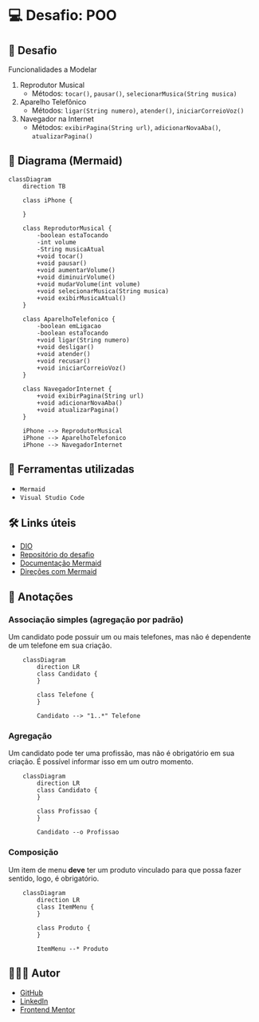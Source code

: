 # 💻 Desafio: POO

## 🎯 Desafio

Funcionalidades a Modelar

1. Reprodutor Musical
    - Métodos: `tocar()`, `pausar()`, `selecionarMusica(String musica)`
2. Aparelho Telefônico
    - Métodos: `ligar(String numero)`, `atender()`, `iniciarCorreioVoz()`
3. Navegador na Internet
    - Métodos: `exibirPagina(String url)`, `adicionarNovaAba()`, `atualizarPagina()`

## 📌 Diagrama (Mermaid)

```mermaid
classDiagram
    direction TB

    class iPhone {

    }

    class ReprodutorMusical {
        -boolean estaTocando
        -int volume
        -String musicaAtual
        +void tocar()
        +void pausar()
        +void aumentarVolume()
        +void diminuirVolume()
        +void mudarVolume(int volume)
        +void selecionarMusica(String musica)
        +void exibirMusicaAtual()
    }

    class AparelhoTelefonico {
        -boolean emLigacao
        -boolean estaTocando
        +void ligar(String numero)
        +void desligar()
        +void atender()
        +void recusar()
        +void iniciarCorreioVoz()
    }

    class NavegadorInternet {
        +void exibirPagina(String url)
        +void adicionarNovaAba()
        +void atualizarPagina()
    }

    iPhone --> ReprodutorMusical
    iPhone --> AparelhoTelefonico
    iPhone --> NavegadorInternet
```

## 🧱 Ferramentas utilizadas

- `Mermaid`
- `Visual Studio Code`

## 🛠️ Links úteis

- [DIO](https://www.dio.me/)
- [Repositório do desafio](https://github.com/digitalinnovationone/trilha-java-basico/tree/main/desafios/poo)
- [Documentação Mermaid](https://mermaid.js.org/syntax/classDiagram.html)
- [Direções com Mermaid](https://jojozhuang.github.io/tutorial/mermaid-cheat-sheet/)

## 📓 Anotações

### Associação simples (agregação por padrão)

Um candidato pode possuir um ou mais telefones, mas não é dependente de um telefone em sua criação.

```mermaid
    classDiagram
        direction LR
        class Candidato {
        }

        class Telefone {
        }

        Candidato --> "1..*" Telefone
```

### Agregação

Um candidato pode ter uma profissão, mas não é obrigatório em sua criação. É possível informar isso em um outro momento.

```mermaid
    classDiagram
        direction LR
        class Candidato {
        }

        class Profissao {
        }

        Candidato --o Profissao
```

### Composição

Um item de menu **deve** ter um produto vinculado para que possa fazer sentido, logo, é obrigatório.

```mermaid
    classDiagram
        direction LR
        class ItemMenu {
        }

        class Produto {
        }

        ItemMenu --* Produto
```

## 🧑🏻‍💻 Autor

- [GitHub](https://github.com/GracilianoOG)
- [LinkedIn](https://www.linkedin.com/in/gabrielgmbarros)
- [Frontend Mentor](https://www.frontendmentor.io/profile/GracilianoOG)